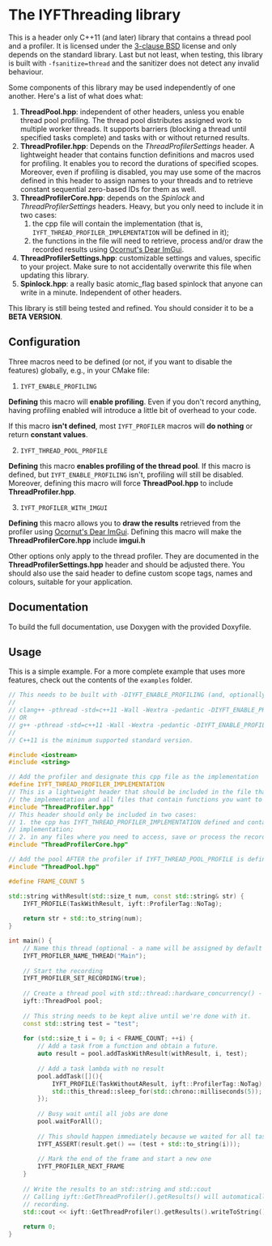 # The IYFThreading library

This is a header only C++11 (and later) library that contains a thread pool and a profiler. It is licensed under the [3-clause BSD] license and only depends on the standard library. Last but not least, when testing, this library is built with ```-fsanitize=thread``` and the sanitizer does not detect any invalid behaviour.

Some components of this library may be used independently of one another. Here's a list of what does what:

1. **ThreadPool.hpp**: independent of other headers, unless you enable thread pool profiling. The thread pool distributes assigned work to multiple worker threads. It supports barriers (blocking a thread until specified tasks complete) and tasks with or without returned results.
2. **ThreadProfiler.hpp**: Depends on the *ThreadProfilerSettings* header. A lightweight header that contains function definitions and macros used for profiling. It enables you to record the durations of specified scopes. Moreover, even if profiling is disabled, you may use some of the macros defined in this header to assign names to your threads and to retrieve constant sequential zero-based IDs for them as well.
3. **ThreadProfilerCore.hpp**:  depends on the *Spinlock* and *ThreadProfilerSettings* headers. Heavy, but you only need to include it in two cases:
    1. the cpp file will contain the implementation (that is, ```IYFT_THREAD_PROFILER_IMPLEMENTATION``` will be defined in it);
    2. the functions in the file will need to retrieve, process and/or draw the recorded results using [Ocornut's Dear ImGui](https://github.com/ocornut/imgui).
4. **ThreadProfilerSettings.hpp**: customizable settings and values, specific to your project. Make sure to not accidentally overwrite this file when updating this library. 
5. **Spinlock.hpp**: a really basic atomic_flag based spinlock that anyone can write in a minute. Independent of other headers.

This library is still being tested and refined. You should consider it to be a **BETA VERSION**.

## Configuration
Three macros need to be defined (or not, if you want to disable the features) globally, e.g., in your CMake file:

1. ```IYFT_ENABLE_PROFILING```

  **Defining** this macro will **enable profiling**. Even if you don't record anything, having profiling enabled will introduce a little bit of overhead to your code.

  If this macro **isn't defined**, most ```IYFT_PROFILER``` macros will **do nothing** or return **constant values**.

2. ```IYFT_THREAD_POOL_PROFILE```

  **Defining** this macro **enables profiling of the thread pool**. If this macro is defined, but ```IYFT_ENABLE_PROFILING``` isn't, profiling will still be disabled. Moreover, defining this macro will force **ThreadPool.hpp** to include **ThreadProfiler.hpp**.

3. ```IYFT_PROFILER_WITH_IMGUI```

  **Defining** this macro allows you to **draw the results** retrieved from the profiler using [Ocornut's Dear ImGui](https://github.com/ocornut/imgui). Defining this macro will make the **ThreadProfilerCore.hpp** include **imgui.h**

Other options only apply to the thread profiler. They are documented in the **ThreadProfilerSettings.hpp** header and should be adjusted there. You should also use the said header to define custom scope tags, names and colours, suitable for your application.

## Documentation
To build the full documentation, use Doxygen with the provided Doxyfile.

## Usage

This is a simple example. For a more complete example that uses more features, check out the contents of the ```examples``` folder.

```cpp
// This needs to be built with -DIYFT_ENABLE_PROFILING (and, optionally, -DIYFT_THREAD_POOL_PROFILE), e.g, on Linux:
//
// clang++ -pthread -std=c++11 -Wall -Wextra -pedantic -DIYFT_ENABLE_PROFILING -DIYFT_THREAD_POOL_PROFILE MinimalTest.cpp
// OR
// g++ -pthread -std=c++11 -Wall -Wextra -pedantic -DIYFT_ENABLE_PROFILING -DIYFT_THREAD_POOL_PROFILE MinimalTest.cpp
//
// C++11 is the minimum supported standard version.

#include <iostream>
#include <string>

// Add the profiler and designate this cpp file as the implementation
#define IYFT_THREAD_PROFILER_IMPLEMENTATION
// This is a lightweight header that should be included in the file that will contain
// the implementation and all files that contain functions you want to profile.
#include "ThreadProfiler.hpp"
// This header should only be included in two cases:
// 1. the cpp has IYFT_THREAD_PROFILER_IMPLEMENTATION defined and contains the
// implementation;
// 2. in any files where you need to access, save or process the records.
#include "ThreadProfilerCore.hpp"

// Add the pool AFTER the profiler if IYFT_THREAD_POOL_PROFILE is defined
#include "ThreadPool.hpp"

#define FRAME_COUNT 5

std::string withResult(std::size_t num, const std::string& str) {
    IYFT_PROFILE(TaskWithResult, iyft::ProfilerTag::NoTag);
    
    return str + std::to_string(num);
}

int main() {
    // Name this thread (optional - a name will be assigned by default otherwise)
    IYFT_PROFILER_NAME_THREAD("Main");
    
    // Start the recording
    IYFT_PROFILER_SET_RECORDING(true);
    
    // Create a thread pool with std::thread::hardware_concurrency() - 1 workers.
    iyft::ThreadPool pool;
    
    // This string needs to be kept alive until we're done with it.
    const std::string test = "test";
    
    for (std::size_t i = 0; i < FRAME_COUNT; ++i) {
        // Add a task from a function and obtain a future.
        auto result = pool.addTaskWithResult(withResult, i, test);
        
        // Add a task lambda with no result
        pool.addTask([](){
            IYFT_PROFILE(TaskWithoutAResult, iyft::ProfilerTag::NoTag);
            std::this_thread::sleep_for(std::chrono::milliseconds(5));
        });
        
        // Busy wait until all jobs are done
        pool.waitForAll();
        
        // This should happen immediately because we waited for all tasks
        IYFT_ASSERT(result.get() == (test + std::to_string(i)));
        
        // Mark the end of the frame and start a new one
        IYFT_PROFILER_NEXT_FRAME
    }
    
    // Write the results to an std::string and std::cout
    // Calling iyft::GetThreadProfiler().getResults() will automatically stop the
    // recording.
    std::cout << iyft::GetThreadProfiler().getResults().writeToString() << "\n";
    
    return 0;
}
```

[3-clause BSD]: https://github.com/manvis/IYFThreading/blob/master/LICENSE

